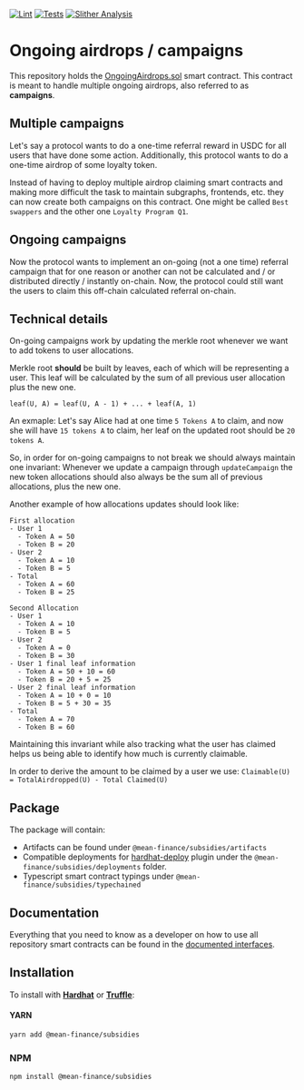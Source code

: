 [![Lint](https://github.com/Mean-Finance/subsidies/actions/workflows/lint.yml/badge.svg?branch=main)](https://github.com/Mean-Finance/subsidies/actions/workflows/lint.yml)
[![Tests](https://github.com/Mean-Finance/subsidies/actions/workflows/tests.yml/badge.svg?branch=main)](https://github.com/Mean-Finance/subsidies/actions/workflows/tests.yml)
[![Slither Analysis](https://github.com/Mean-Finance/subsidies/actions/workflows/slither.yml/badge.svg?branch=main)](https://github.com/Mean-Finance/subsidies/actions/workflows/slither.yml)

# Ongoing airdrops / campaigns

This repository holds the [OngoingAirdrops.sol](./solidity/contracts/OngoingAirdrops.sol) smart contract. This contract is meant to handle multiple ongoing airdrops, also referred to as **campaigns**.

## Multiple campaigns

Let's say a protocol wants to do a one-time referral reward in USDC for all users that have done some action. Additionally, this protocol wants to do a one-time airdrop of some loyalty token.

Instead of having to deploy multiple airdrop claiming smart contracts and making more difficult the task to maintain subgraphs, frontends, etc. they can now create both campaigns on this contract. One might be called `Best swappers` and the other one `Loyalty Program Q1`.

## Ongoing campaigns

Now the protocol wants to implement an on-going (not a one time) referral campaign that for one reason or another can not be calculated and / or distributed directly / instantly on-chain. Now, the protocol could still want the users to claim this off-chain calculated referral on-chain.

## Technical details

On-going campaigns work by updating the merkle root whenever we want to add tokens to user allocations.

Merkle root **should** be built by leaves, each of which will be representing a user. This leaf will be calculated by the sum of all previous user allocation plus the new one.

`leaf(U, A) = leaf(U, A - 1) + ... + leaf(A, 1)`

An exmaple: Let's say Alice had at one time `5 Tokens A` to claim, and now she will have `15 tokens A` to claim, her leaf on the updated root should be `20 tokens A`.

So, in order for on-going campaigns to not break we should always maintain one invariant: Whenever we update a campaign through `updateCampaign` the new token allocations should also always be the sum all of previous allocations, plus the new one.

Another example of how allocations updates should look like:

```
First allocation
- User 1
  - Token A = 50
  - Token B = 20
- User 2
  - Token A = 10
  - Token B = 5
- Total
  - Token A = 60
  - Token B = 25

Second Allocation
- User 1
  - Token A = 10
  - Token B = 5
- User 2
  - Token A = 0
  - Token B = 30
- User 1 final leaf information
  - Token A = 50 + 10 = 60
  - Token B = 20 + 5 = 25
- User 2 final leaf information
  - Token A = 10 + 0 = 10
  - Token B = 5 + 30 = 35
- Total
  - Token A = 70
  - Token B = 60
```

Maintaining this invariant while also tracking what the user has claimed helps us being able to identify how much is currently claimable.

In order to derive the amount to be claimed by a user we use: `Claimable(U) = TotalAirdropped(U) - Total Claimed(U)`

## Package

The package will contain:

- Artifacts can be found under `@mean-finance/subsidies/artifacts`
- Compatible deployments for [hardhat-deploy](https://github.com/wighawag/hardhat-deploy) plugin under the `@mean-finance/subsidies/deployments` folder.
- Typescript smart contract typings under `@mean-finance/subsidies/typechained`

## Documentation

Everything that you need to know as a developer on how to use all repository smart contracts can be found in the [documented interfaces](./solidity/interfaces/).

## Installation

To install with [**Hardhat**](https://github.com/nomiclabs/hardhat) or [**Truffle**](https://github.com/trufflesuite/truffle):

#### YARN

```sh
yarn add @mean-finance/subsidies
```

### NPM

```sh
npm install @mean-finance/subsidies
```
